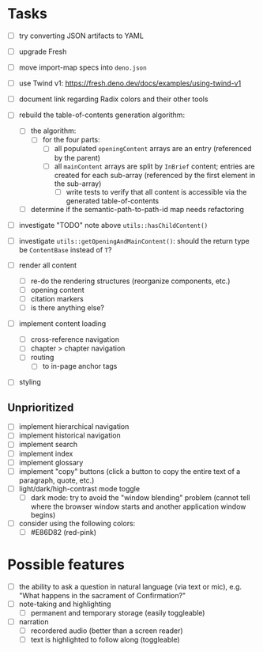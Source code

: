 # Tasks

- [ ] try converting JSON artifacts to YAML
- [ ] upgrade Fresh
- [ ] move import-map specs into `deno.json`
- [ ] use Twind v1: https://fresh.deno.dev/docs/examples/using-twind-v1
- [ ] document link regarding Radix colors and their other tools

- [ ] rebuild the table-of-contents generation algorithm:
  - [ ] the algorithm:
    - [ ] for the four parts:
      - [ ] all populated `openingContent` arrays are an entry (referenced by the parent)
      - [ ] all `mainContent` arrays are split by `InBrief` content; entries are created for each sub-array (referenced
            by the first element in the sub-array)
        - [ ] write tests to verify that all content is accessible via the generated table-of-contents
  - [ ] determine if the semantic-path-to-path-id map needs refactoring

- [ ] investigate "TODO" note above `utils::hasChildContent()`
- [ ] investigate `utils::getOpeningAndMainContent()`: should the return type be `ContentBase` instead of `T`?

- [ ] render all content
  - [ ] re-do the rendering structures (reorganize components, etc.)
  - [ ] opening content
  - [ ] citation markers
  - [ ] is there anything else?
- [ ] implement content loading
  - [ ] cross-reference navigation
  - [ ] chapter > chapter navigation
  - [ ] routing
    - [ ] to in-page anchor tags

- [ ] styling

## Unprioritized

- [ ] implement hierarchical navigation
- [ ] implement historical navigation
- [ ] implement search
- [ ] implement index
- [ ] implement glossary
- [ ] implement "copy" buttons (click a button to copy the entire text of a paragraph, quote, etc.)
- [ ] light/dark/high-contrast mode toggle
  - [ ] dark mode: try to avoid the "window blending" problem (cannot tell where the browser window starts and another
        application window begins)
- [ ] consider using the following colors:
  - [ ] #E86D82 (red-pink)

# Possible features

- [ ] the ability to ask a question in natural language (via text or mic), e.g. "What happens in the sacrament of
      Confirmation?"
- [ ] note-taking and highlighting
  - [ ] permanent and temporary storage (easily toggleable)
- [ ] narration
  - [ ] recordered audio (better than a screen reader)
  - [ ] text is highlighted to follow along (toggleable)
